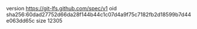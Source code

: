 version https://git-lfs.github.com/spec/v1
oid sha256:60dad27752d66da28f144b44c1c07d4a9f75c7182fb2d18599b7d44e063dd65c
size 12305
